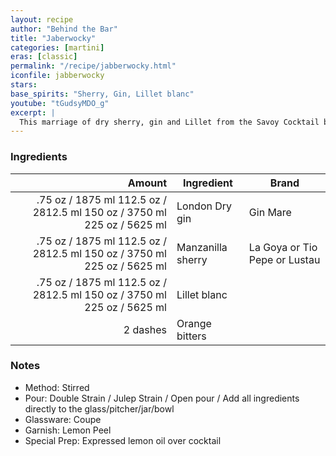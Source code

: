```yaml
---
layout: recipe
author: "Behind the Bar"
title: "Jaberwocky"
categories: [martini]
eras: [classic]
permalink: "/recipe/jabberwocky.html"
iconfile: jabberwocky
stars:
base_spirits: "Sherry, Gin, Lillet blanc"
youtube: "tGudsyMDO_g"
excerpt: |
  This marriage of dry sherry, gin and Lillet from the Savoy Cocktail book is a most refined and nuanced sipper.
---
```


### Ingredients

|   Amount | Ingredient        | Brand                         |
| -------: | ----------------- | ----------------------------- |
|   .<span class="onex active">75 oz / 1875 ml</span> <span class="onehalfx">112.5 oz / 2812.5 ml</span> <span class="twox">150 oz / 3750 ml</span> <span class="threex">225 oz / 5625 ml</span> | London Dry gin    | Gin Mare                      |
|   .<span class="onex active">75 oz / 1875 ml</span> <span class="onehalfx">112.5 oz / 2812.5 ml</span> <span class="twox">150 oz / 3750 ml</span> <span class="threex">225 oz / 5625 ml</span> | Manzanilla sherry | La Goya or Tio Pepe or Lustau |
|   .<span class="onex active">75 oz / 1875 ml</span> <span class="onehalfx">112.5 oz / 2812.5 ml</span> <span class="twox">150 oz / 3750 ml</span> <span class="threex">225 oz / 5625 ml</span> | Lillet blanc      |
| 2 dashes | Orange bitters    |

### Notes

- Method: Stirred
- Pour: Double Strain / Julep Strain / Open pour / Add all ingredients directly to the glass/pitcher/jar/bowl
- Glassware: Coupe
- Garnish: Lemon Peel
- Special Prep: Expressed lemon oil over cocktail
